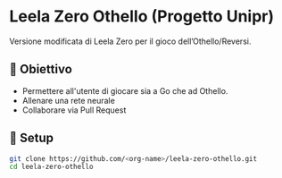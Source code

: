 # Leela Zero Othello (Progetto Unipr)

Versione modificata di Leela Zero per il gioco dell’Othello/Reversi.

## 📌 Obiettivo

- Permettere all'utente di giocare sia a Go che ad Othello.
- Allenare una rete neurale
- Collaborare via Pull Request

## 🚀 Setup

```bash
git clone https://github.com/<org-name>/leela-zero-othello.git
cd leela-zero-othello
